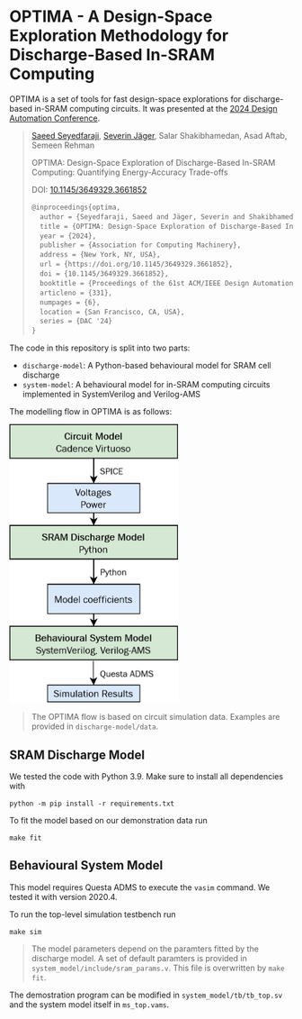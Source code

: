 # OPTIMA - A Design-Space Exploration Methodology for Discharge-Based In-SRAM Computing

OPTIMA is a set of tools for fast design-space explorations for discharge-based in-SRAM computing circuits.
It was presented at the [2024 Design Automation Conference](https://www.dac.com/).

> [Saeed Seyedfaraji](mailto:saeed.seyedfaraji@tuwien.ac.at), [Severin Jäger](mailto:e1613004@student.tuwien.ac.at), Salar Shakibhamedan, Asad Aftab, Semeen Rehman
>
> OPTIMA: Design-Space Exploration of Discharge-Based In-SRAM Computing: Quantifying Energy-Accuracy Trade-offs
>
> DOI: [10.1145/3649329.3661852](https://doi.org/10.1145/3649329.3661852)
>
> ```Latex
> @inproceedings{optima,
>   author = {Seyedfaraji, Saeed and Jäger, Severin and Shakibhamedan, Salar and Aftab, Asad and Rehman, Semeen},
>   title = {OPTIMA: Design-Space Exploration of Discharge-Based In-SRAM Computing: Quantifying Energy-Accuracy Trade-Offs},
>   year = {2024},
>   publisher = {Association for Computing Machinery},
>   address = {New York, NY, USA},
>   url = {https://doi.org/10.1145/3649329.3661852},
>   doi = {10.1145/3649329.3661852},
>   booktitle = {Proceedings of the 61st ACM/IEEE Design Automation Conference},
>   articleno = {331},
>   numpages = {6},
>   location = {San Francisco, CA, USA},
>   series = {DAC '24}
> }
> ```

The code in this repository is split into two parts:

- `discharge-model`: A Python-based behavioural model for SRAM cell discharge
- `system-model`: A behavioural model for in-SRAM computing circuits implemented in SystemVerilog and Verilog-AMS

The modelling flow in OPTIMA is as follows:

<img src="img/flow.png" width="300">

> The OPTIMA flow is based on circuit simulation data. Examples are provided in `discharge-model/data`.

## SRAM Discharge Model

We tested the code with Python 3.9. Make sure to install all dependencies with

```
python -m pip install -r requirements.txt
```

To fit the model based on our demonstration data run

```
make fit
```

## Behavioural System Model

This model requires Questa ADMS to execute the `vasim` command.
We tested it with version 2020.4.

To run the top-level simulation testbench run

```
make sim
```

> The model parameters depend on the paramters fitted by the discharge model.
> A set of default paramters is provided in `system_model/include/sram_params.v`.
> This file is overwritten by `make fit`.

The demostration program can be modified in `system_model/tb/tb_top.sv` and the system model itself in `ms_top.vams`.
